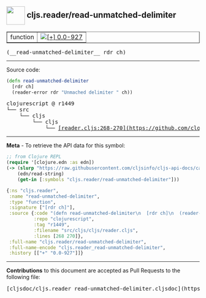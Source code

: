 ## <img width="48px" valign="middle" src="http://i.imgur.com/Hi20huC.png"> cljs.reader/read-unmatched-delimiter

 <table border="1">
<tr>

<td>function</td>
<td><a href="https://github.com/cljsinfo/cljs-api-docs/tree/0.0-927"><img valign="middle" alt="[+] 0.0-927" src="https://img.shields.io/badge/+-0.0--927-lightgrey.svg"></a> </td>
</tr>
</table>

 <samp>
(__read-unmatched-delimiter__ rdr ch)<br>
</samp>

---





Source code:

```clj
(defn read-unmatched-delimiter
  [rdr ch]
  (reader-error rdr "Unmached delimiter " ch))
```

 <pre>
clojurescript @ r1449
└── src
    └── cljs
        └── cljs
            └── <ins>[reader.cljs:268-270](https://github.com/clojure/clojurescript/blob/r1449/src/cljs/cljs/reader.cljs#L268-L270)</ins>
</pre>


---

__Meta__ - To retrieve the API data for this symbol:

```clj
;; from Clojure REPL
(require '[clojure.edn :as edn])
(-> (slurp "https://raw.githubusercontent.com/cljsinfo/cljs-api-docs/catalog/cljs-api.edn")
    (edn/read-string)
    (get-in [:symbols "cljs.reader/read-unmatched-delimiter"]))
```

```clj
{:ns "cljs.reader",
 :name "read-unmatched-delimiter",
 :type "function",
 :signature ["[rdr ch]"],
 :source {:code "(defn read-unmatched-delimiter\n  [rdr ch]\n  (reader-error rdr \"Unmached delimiter \" ch))",
          :repo "clojurescript",
          :tag "r1449",
          :filename "src/cljs/cljs/reader.cljs",
          :lines [268 270]},
 :full-name "cljs.reader/read-unmatched-delimiter",
 :full-name-encode "cljs.reader_read-unmatched-delimiter",
 :history [["+" "0.0-927"]]}

```

---

__Contributions__ to this document are accepted as Pull Requests to the following file:

 <pre>
[cljsdoc/cljs.reader_read-unmatched-delimiter.cljsdoc](https://github.com/cljsinfo/cljs-api-docs/blob/master/cljsdoc/cljs.reader_read-unmatched-delimiter.cljsdoc)
</pre>

